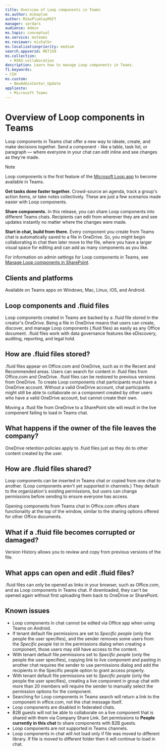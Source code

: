 ```yaml
---
title: Overview of Loop components in Teams
ms.author: mikeplum
author: MikePlumleyMSFT
manager: serdars
audience: Admin
ms.topic: conceptual
ms.service: msteams
ms.reviewer: michalbr
ms.localizationpriority: medium
search.appverid: MET150
ms.collection: 
  - M365-collaboration
description: Learn how to manage Loop components in Teams.
f1.keywords:
- CSH
ms.custom: 
  - NewAdminCenter_Update
appliesto: 
  - Microsoft Teams
---
```


# Overview of Loop components in Teams

Loop components in Teams chat offer a new way to ideate, create, and make decisions together. Send a component - like a table, task list, or paragraph — where everyone in your chat can edit inline and see changes as they're made. 

> [!Note]
> Loop components is the first feature of the [Microsoft Loop app](https://www.microsoft.com/en-us/microsoft-loop) to become available in Teams. 

**Get tasks done faster together.** Crowd-source an agenda, track a group's action items, or take notes collectively. These are just a few scenarios made easier with Loop components.

**Share components.** In this release, you can share Loop components into different Teams chats. Recipients can edit from wherever they are and see updates instantly no matter where the changes were made.

**Start in chat, build from there.** Every component you create from Teams chat is automatically saved to a file in OneDrive. So, you might begin collaborating in chat then later move to the file, where you have a larger visual space for editing and can add as many components as you like.

For information on admin settings for Loop components in Teams, see [Manage Loop components in SharePoint](/sharepoint/manage-loop-components).

## Clients and platforms

Available on Teams apps on Windows, Mac, Linux, iOS, and Android.

## Loop components and .fluid files

Loop components created in Teams are backed by a .fluid file stored in the creator's OneDrive. Being a file in OneDrive means that users can create, discover, and manage Loop components (.fluid files) as easily as any Office document. .fluid files work with data governance features like eDiscovery, auditing, reporting, and legal hold.

## How are .fluid  files stored?

.fluid files appear on Office.com and OneDrive, such as in the Recent and Recommended areas. Users can search for content in .fluid files from Office.com and OneDrive. .fluid files can be restored to previous versions from OneDrive. To create Loop components chat participants must have a OneDrive account. Without a valid OneDrive account, chat participants might still be able to collaborate on a component created by other users who have a valid OneDrive account, but cannot create their own. 

Moving a .fluid file from OneDrive to a SharePoint site will result in the live component failing to load in Teams chat.

## What happens if the owner of the file leaves the company?

OneDrive retention policies apply to .fluid files just as they do to other content created by the user.

## How are .fluid files shared?

Loop components can be inserted in Teams chat or copied from one chat to another. (Loop components aren't yet supported in channels.) They default to the organization's existing permissions, but users can change permissions before sending to ensure everyone has access.

Opening components from Teams chat in Office.com offers share functionality at the top of the window, similar to the sharing options offered for other Office documents.

## What if a .fluid file becomes corrupted or damaged?

Version History allows you to review and copy from previous versions of the file.

## What apps can open and edit .fluid files?

.fluid files can only be opened as links in your browser, such as Office.com, and as Loop components in Teams chat. If downloaded, they can't be opened again without first uploading them back to OneDrive or SharePoint.

## Known issues

- Loop components in chat cannot be edited via Office app when using Teams on Android.
- If tenant default file permissions are set to *Specific people* (only the people the user specifies), and the sender removes some users from the *Specific people* list in the permissions dialog when creating a component, those users may still have access to the content.
- With tenant default file permissions set to *Specific people* (only the people the user specifies), copying link to live component and pasting in another chat requires the sender to use permissions dialog and add the recipients in the Specific people option to grant access properly.
- With tenant default file permissions set to *Specific people* (only the people the user specifies), creating a live component in group chat with more than 20 members will require the sender to manually select the permission options for the component.
- Searching for Loop components in Teams search will return a link to the component in office.com, not the chat message itself.
- Loop components are disabled in federated chats.
- B2B guests will not be able to collaborate on a live component that is shared with them via Company Share Link. Set permissions to **People currently in this chat** to share components with B2B guests.
- Loop components are not supported in Teams channels.
- Loop components in chat will not load only if file was moved to different library. If file is moved to different folder then it will continue to load in chat.
